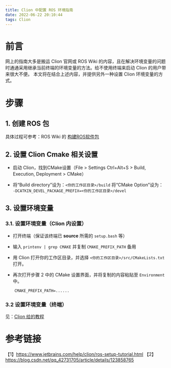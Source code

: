 ```yaml
---
title: Clion 中配置 ROS 环境指南
date: 2022-06-22 20:10:44
tags: Clion
---
```


# 前言

网上的指南大多是搬运 Clion 官网或 ROS Wiki 的内容，且在解决环境变量的问题时通通采用继承当前终端的环境变量的方法。给不使用终端来启动 Clion 的用户带来很大不便。
本文将在结合上述内容，并提供另外一种设置 Clion 环境变量的方式。

# 步骤

## 1. 创建 ROS 包

具体过程可参考：ROS Wiki 的 [构建ROS软件包](https://wiki.ros.org/cn/ROS/Tutorials/BuildingPackages)

<!-- 确保你的工作目录为以下（或相似）的结构：
```bash
tree catkin_working_dir
├── build
├── devel
├── src
│   ├── CMakeLists.txt
│   ├── {your_package_name}
│   │   ├── cmake
│   │   │   ├── CMakeLists.txt
``` -->

## 2. 设置 Clion Cmake 相关设置

- 启动 Clion，找到CMake设置（File > Settings <keyboard>Ctrl+Alt+S</keyboard> > Build, Execution, Deployment > CMake）

- 将“Build directory”设为：`<你的工作区目录>/build`
将“CMake Option”设为： `-DCATKIN_DEVEL_PACKAGE_PREFIX=<你的工作区目录>/devel`

## 3. 设置环境变量

### 3.1. 设置环境变量（Clion 内设置）

- 打开终端（保证该终端已 **source** 所需的 `setup.bash` 等）

- 输入 `printenv | grep CMAKE` 并复制 `CMAKE_PREFIX_PATH` 备用

- 用 Clion 打开你的工作区目录，并选择 `<你的工作区目录>/src/CMakeLists.txt` 打开。

- 再次打开步骤 2 中的 CMake 设置界面，并将复制的内容粘贴至 `Environment` 中。
```plain
    CMAKE_PREFIX_PATH=......
```

### 3.2 设置环境变量（终端）

见：[Clion 给的教程](https://www.jetbrains.com/help/clion/ros-setup-tutorial.html#launch-in-sourced)


# 参考链接
【1】https://www.jetbrains.com/help/clion/ros-setup-tutorial.html
【2】https://blog.csdn.net/qq_42731705/article/details/123858765